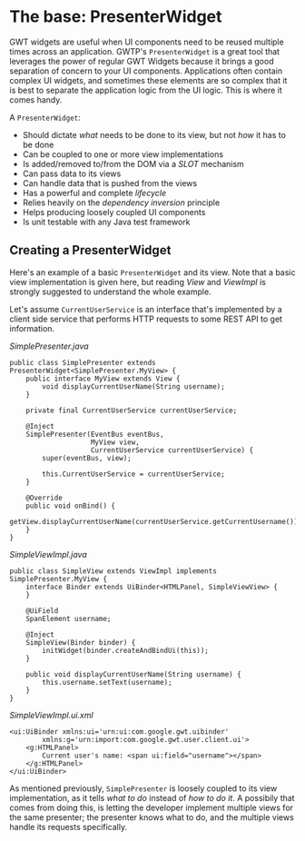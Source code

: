 # The base: PresenterWidget
GWT widgets are useful when UI components need to be reused multiple times across an application. GWTP's `PresenterWidget` is a great tool that leverages the power of regular GWT Widgets because it brings a good separation of concern to your UI components. Applications often contain complex UI widgets, and sometimes these elements are so complex that it is best to separate the application logic from the UI logic. This is where it comes handy.

A `PresenterWidget`:

* Should dictate *what* needs to be done to its view, but not *how* it has to be done
* Can be coupled to one or more view implementations
* Is added/removed to/from the DOM via a *SLOT* mechanism
* Can pass data to its views
* Can handle data that is pushed from the views
* Has a powerful and complete *lifecycle*
* Relies heavily on the *dependency inversion* principle
* Helps producing loosely coupled UI components
* Is unit testable with any Java test framework

## Creating a PresenterWidget
Here's an example of a basic `PresenterWidget` and its view. Note that a basic view implementation is given here, but reading *View* and *ViewImpl* is strongly suggested to understand the whole example.

Let's assume `CurrentUserService` is an interface that's implemented by a client side service that performs HTTP requests to some REST API to get information.

*SimplePresenter.java*

```
public class SimplePresenter extends PresenterWidget<SimplePresenter.MyView> {
    public interface MyView extends View {
        void displayCurrentUserName(String username);
    }

    private final CurrentUserService currentUserService;

    @Inject
    SimplePresenter(EventBus eventBus,
                    MyView view,
                    CurrentUserService currentUserService) {
        super(eventBus, view);

        this.CurrentUserService = currentUserService;
    }

    @Override
    public void onBind() {
        getView.displayCurrentUserName(currentUserService.getCurrentUsername());
    }
}
```

*SimpleViewImpl.java*

```
public class SimpleView extends ViewImpl implements SimplePresenter.MyView {
    interface Binder extends UiBinder<HTMLPanel, SimpleViewView> {
    }

    @UiField
    SpanElement username;

    @Inject
    SimpleView(Binder binder) {
        initWidget(binder.createAndBindUi(this));
    }
    
    public void displayCurrentUserName(String username) {
        this.username.setText(username);
    }
}
```

*SimpleViewImpl.ui.xml*

```
<ui:UiBinder xmlns:ui='urn:ui:com.google.gwt.uibinder'
        xmlns:g='urn:import:com.google.gwt.user.client.ui'>
    <g:HTMLPanel>
        Current user's name: <span ui:field="username"></span>
    </g:HTMLPanel>
</ui:UiBinder>
```

As mentioned previously, `SimplePresenter` is loosely coupled to its view implementation, as it tells *what to do* instead of *how to do it*. A possibily that comes from doing this, is letting the developer implement multiple views for the same presenter; the presenter knows what to do, and the multiple views handle its requests specifically.
